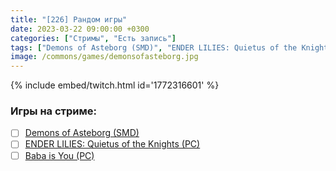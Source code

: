 ```yaml
---
title: "[226] Рандом игры"
date: 2023-03-22 09:00:00 +0300
categories: ["Стримы", "Есть запись"]
tags: ["Demons of Asteborg (SMD)", "ENDER LILIES: Quietus of the Knights (PC)", "Baba is You (PC)"]
image: /commons/games/demonsofasteborg.jpg
---
```


{% include embed/twitch.html id='1772316601' %}

### Игры на стриме:
+ [ ] [Demons of Asteborg (SMD)](/tags/demons-of-asteborg-smd)
+ [ ] [ENDER LILIES: Quietus of the Knights (PC)](/tags/ender-lilies-quietus-of-the-knights-pc)
+ [ ] [Baba is You (PC)](/tags/baba-is-you-pc)
